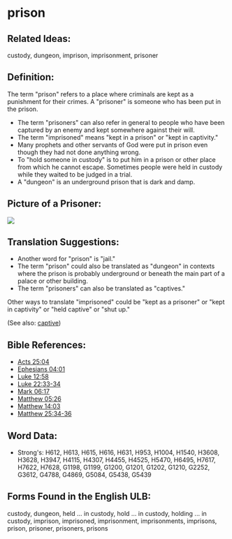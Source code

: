 # prison

## Related Ideas:

custody, dungeon, imprison, imprisonment, prisoner

## Definition:

The term "prison" refers to a place where criminals are kept as a punishment for their crimes. A "prisoner" is someone who has been put in the prison.

* The term "prisoners" can also refer in general to people who have been captured by an enemy and kept somewhere against their will.
* The term "imprisoned" means "kept in a prison" or "kept in captivity."
* Many prophets and other servants of God were put in prison even though they had not done anything wrong.
* To "hold someone in custody" is to put him in a prison or other place from which he cannot escape. Sometimes people were held in custody while they waited to be judged in a trial.
* A "dungeon" is an underground prison that is dark and damp.

## Picture of a Prisoner:

<a href="https://content.bibletranslationtools.org/WycliffeAssociates/en_tw/raw/branch/master/PNGs/p/Prisoner.png"><img src="https://content.bibletranslationtools.org/WycliffeAssociates/en_tw/raw/branch/master/PNGs/p/Prisoner.png" ></a>

## Translation Suggestions:

* Another word for "prison" is "jail."
* The term "prison"  could also be translated as "dungeon" in contexts where the prison is probably underground or beneath the main part of a palace or other building.
* The term "prisoners" can also be translated as "captives."

Other ways to translate "imprisoned" could be "kept as a prisoner" or "kept in captivity" or "held captive" or "shut up."

(See also: [captive](../other/captive.md))

## Bible References:

* [Acts 25:04](rc://en/tn/help/act/25/04)
* [Ephesians 04:01](rc://en/tn/help/eph/04/01)
* [Luke 12:58](rc://en/tn/help/luk/12/58)
* [Luke 22:33-34](rc://en/tn/help/luk/22/33)
* [Mark 06:17](rc://en/tn/help/mrk/06/17)
* [Matthew 05:26](rc://en/tn/help/mat/05/26)
* [Matthew 14:03](rc://en/tn/help/mat/14/03)
* [Matthew 25:34-36](rc://en/tn/help/mat/25/34)

## Word Data:

* Strong's: H612, H613, H615, H616, H631, H953, H1004, H1540, H3608, H3628, H3947, H4115, H4307, H4455, H4525, H5470, H6495, H7617, H7622, H7628, G1198, G1199, G1200, G1201, G1202, G1210, G2252, G3612, G4788, G4869, G5084, G5438, G5439

## Forms Found in the English ULB:

custody, dungeon, held ... in custody, hold ... in custody, holding ... in custody, imprison, imprisoned, imprisonment, imprisonments, imprisons, prison, prisoner, prisoners, prisons
